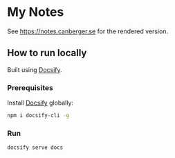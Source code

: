 # My Notes

See https://notes.canberger.se for the rendered version.

## How to run locally

Built using [Docsify](https://docsify.js.org/).

### Prerequisites

Install [Docsify](https://docsify.js.org/#/quickstart) globally:

```sh
npm i docsify-cli -g
```

### Run

```sh
docsify serve docs
```
